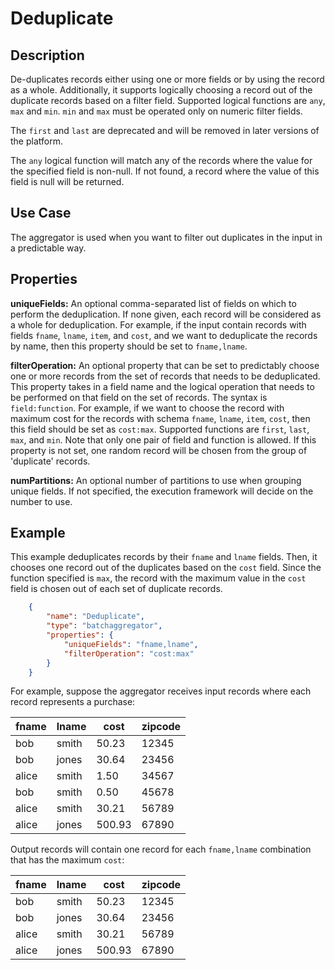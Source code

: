 # Deduplicate


Description
-----------
De-duplicates records either using one or more fields or by using the record as a whole. Additionally, it supports logically
choosing a record out of the duplicate records based on a filter field. Supported logical functions are `any`, `max` and `min`.
`min` and `max` must be operated only on numeric filter fields.

The `first` and `last` are deprecated and will be removed in later versions of the platform.

The `any` logical function will match any of the records where the value for the specified field is non-null.
If not found, a record where the value of this field is null will be returned.

Use Case
--------
The aggregator is used when you want to filter out duplicates in the input in a predictable way.

Properties
----------
**uniqueFields:** An optional comma-separated list of fields on which to perform the deduplication. If none given, each 
record will be considered as a whole for deduplication. For example, if the input contain records with fields `fname`, 
`lname`, `item`, and `cost`, and we want to deduplicate the records by name, then this property should be set to 
`fname,lname`.

**filterOperation:** An optional property that can be set to predictably choose one or more records from the set of records
that needs to be deduplicated. This property takes in a field name and the logical operation that needs to be performed
on that field on the set of records. The syntax is `field:function`. For example, if we want to choose the record with
maximum cost for the records with schema `fname`, `lname`, `item`, `cost`, then this field should be set as `cost:max`.
Supported functions are `first`, `last`, `max`, and `min`. Note that only one pair of field and function is allowed.
If this property is not set, one random record will be chosen from the group of 'duplicate' records.

**numPartitions:** An optional number of partitions to use when grouping unique fields. If not specified, the execution
framework will decide on the number to use.

Example
-------
This example deduplicates records by their `fname` and `lname` fields. Then, it chooses one record out of the
duplicates based on the `cost` field. Since the function specified is `max`, the record with the maximum value in the
`cost` field is chosen out of each set of duplicate records.

```json
    {
        "name": "Deduplicate",
        "type": "batchaggregator",
        "properties": {
            "uniqueFields": "fname,lname",
            "filterOperation": "cost:max"
        }
    }
```

For example, suppose the aggregator receives input records where each record represents a purchase:

| fname  | lname   | cost   |  zipcode |
| ------ | ------- | ------ | -------- |
| bob    | smith   | 50.23  |  12345   |
| bob    | jones   | 30.64  |  23456   |
| alice  | smith   | 1.50   |  34567   |
| bob    | smith   | 0.50   |  45678   |
| alice  | smith   | 30.21  |  56789   |
| alice  | jones   | 500.93 |  67890   |
    

Output records will contain one record for each `fname,lname` combination that has the maximum `cost`:

| fname  | lname   | cost   |  zipcode |
| ------ | ------- | ------ | -------- |
| bob    | smith   | 50.23  |  12345   |
| bob    | jones   | 30.64  |  23456   |
| alice  | smith   | 30.21  |  56789   |
| alice  | jones   | 500.93 |  67890   |
